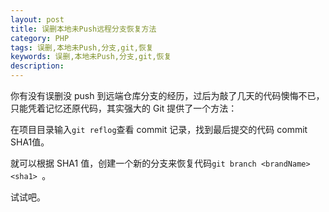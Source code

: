 ```yaml
---
layout: post
title: 误删本地未Push远程分支恢复方法
category: PHP
tags: 误删,本地未Push,分支,git,恢复
keywords: 误删,本地未Push,分支,git,恢复
description: 
---
```




你有没有误删没 push 到远端仓库分支的经历，过后为敲了几天的代码懊悔不已，只能凭着记忆还原代码，其实强大的 Git 提供了一个方法：

在项目目录输入`git reflog`查看 commit 记录，找到最后提交的代码 commit SHA1值。

就可以根据 SHA1 值，创建一个新的分支来恢复代码`git branch <brandName> <sha1> `。

试试吧。
